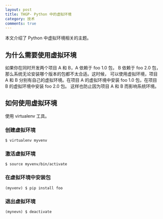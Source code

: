 ```yaml
---
layout: post
title: THGP- Python 中的虚拟环境
category: 技术
comments: true
---
```


本文介绍了 Python 中虚拟环境相关的主题。


## 为什么需要使用虚拟环境
如果你在同时开发两个项目 A 和 B，A 依赖于 foo 1.0 包， B 依赖于 foo 2.0 包，那么系统无论安装哪个版本的包都不太合适。这时候，
可以使用虚拟环境，项目 A 和 B 分别有自己的虚拟环境。在项目 A 的虚拟环境中安装 foo 1.0 包，在项目 B 的虚拟环境中安装 foo 2.0 包。
这样也防止因为项目 A 和 B 而影响系统环境。

## 如何使用虚拟环境
使用 virtualenv 工具。

### 创建虚拟环境

```
$ virtualenv myvenv
```

### 激活虚拟环境

```
$ source myvenv/bin/activate
```

### 在虚拟环境中安装包

```
(myvenv) $ pip install foo
```

### 退出虚拟环境

```
(mynevn) $ deactivate
```
